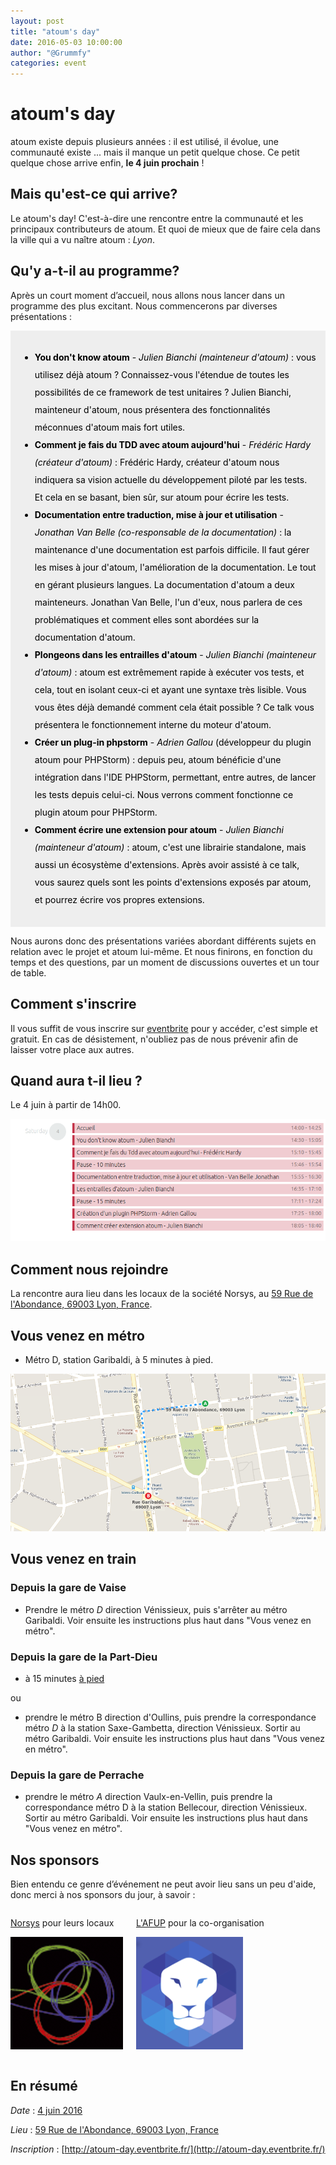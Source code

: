 ```yaml
---
layout: post
title: "atoum's day"
date: 2016-05-03 10:00:00
author: "@Grummfy"
categories: event
---
```


# atoum's day

atoum existe depuis plusieurs années :  il est utilisé, il évolue, une communauté existe ... mais il manque un petit quelque chose. Ce petit quelque chose arrive enfin, **le 4 juin prochain** !


## Mais qu'est-ce qui arrive?

Le atoum's day! C'est-à-dire une rencontre entre la communauté et les principaux contributeurs de atoum. Et quoi de mieux que de faire cela dans la ville qui a vu naître atoum : *Lyon*.


## Qu'y a-t-il au programme?

Après un court moment d’accueil, nous allons nous lancer dans un programme des plus excitant.
Nous commencerons par diverses présentations :

<div style="background-color:#eee;color:#000;line-height:2em;padding:15px">

* **You don't know atoum** - *Julien Bianchi (mainteneur d'atoum)* : vous utilisez déjà atoum ? Connaissez-vous l'étendue de toutes les possibilités de ce framework de test unitaires ? Julien Bianchi, mainteneur d'atoum, nous présentera des fonctionnalités méconnues d'atoum mais fort utiles.
* **Comment je fais du TDD avec atoum aujourd'hui** - *Frédéric Hardy (créateur d'atoum)* : Frédéric Hardy, créateur d'atoum nous indiquera sa vision actuelle du développement piloté par les tests. Et cela en se basant, bien sûr, sur atoum pour écrire les tests.  
* **Documentation entre traduction, mise à jour et utilisation** - *Jonathan Van Belle (co-responsable de la documentation)* : la maintenance d'une documentation est parfois difficile. Il faut gérer les mises à jour d'atoum, l'amélioration de la documentation. Le tout en gérant plusieurs langues. La documentation d'atoum a deux mainteneurs. Jonathan Van Belle, l'un d'eux, nous parlera de ces problématiques et comment elles sont abordées sur la documentation d'atoum.   
* **Plongeons dans les entrailles d'atoum** - *Julien Bianchi (mainteneur d'atoum)* : atoum est extrêmement rapide à exécuter vos tests, et cela, tout en isolant ceux-ci et ayant une syntaxe très lisible. Vous vous êtes déjà demandé comment cela était possible ? Ce talk vous présentera le fonctionnement interne du moteur d'atoum.
* **Créer un plug-in phpstorm** - *Adrien Gallou* (développeur du plugin atoum pour PHPStorm) : depuis peu, atoum bénéficie d'une intégration dans l'IDE PHPStorm, permettant, entre autres, de lancer les tests depuis celui-ci. Nous verrons comment fonctionne ce plugin atoum pour PHPStorm.
* **Comment écrire une extension pour atoum** - *Julien Bianchi (mainteneur d'atoum)* : atoum, c'est une librairie standalone, mais aussi un écosystème d'extensions. Après avoir assisté à ce talk, vous saurez quels sont les points d'extensions exposés par atoum, et pourrez écrire vos propres extensions.

</div>

Nous aurons donc des présentations variées abordant différents sujets en relation avec le projet et atoum lui-même.
Et nous finirons, en fonction du temps et des questions, par un moment de discussions ouvertes et un tour de table.


## Comment s'inscrire

Il vous suffit de vous inscrire sur [eventbrite](http://atoum-day.eventbrite.fr/) pour y accéder, c'est simple et gratuit. En cas de désistement, n'oubliez pas de nous prévenir afin de laisser votre place aux autres.

## Quand aura t-il lieu ?

Le 4 juin à partir de 14h00.

![Metro](/images/posts/2016-05-03-atoum-day/planning.png)

## Comment nous rejoindre

La rencontre aura lieu dans les locaux de la société Norsys, au [59 Rue de l'Abondance, 69003 Lyon, France](https://goo.gl/maps/MS6ekYP8z2w).

## Vous venez en métro

* Métro D, station Garibaldi, à 5 minutes à pied.

![Metro](/images/posts/2016-05-03-atoum-day/metro.png)

## Vous venez en train

### Depuis la gare de Vaise

* Prendre le métro *D* direction Vénissieux, puis s'arrêter au métro Garibaldi. Voir ensuite les instructions plus haut dans "Vous venez en métro".

### Depuis la gare de la Part-Dieu

* à 15 minutes [à pied](https://goo.gl/maps/MNfDJHhH6XK2)

ou

* prendre le métro B direction d'Oullins, puis prendre la correspondance métro *D* à la station Saxe-Gambetta, direction Vénissieux. Sortir au métro Garibaldi. Voir ensuite les instructions plus haut dans "Vous venez en métro".

### Depuis la gare de Perrache

* prendre le métro *A* direction Vaulx-en-Vellin, puis prendre la correspondance métro D à la station Bellecour, direction Vénissieux. Sortir au métro Garibaldi. Voir ensuite les instructions plus haut dans "Vous venez en métro".


## Nos sponsors

Bien entendu ce genre d’événement ne peut avoir lieu sans un peu d'aide, donc merci à nos sponsors du jour, à savoir :


<div class="columns" data-columns="2"><div class="text-center">
    
[Norsys](http://www.norsys.fr/) pour leurs locaux

![Logo Norsys](/images/posts/2016-05-03-atoum-day/norsys.png)

</div><div class="text-center">
    
[L'AFUP](http://lyon.afup.org) pour la co-organisation

![Logo AFUP Lyon](/images/posts/2016-05-03-atoum-day/afup_lyon.jpeg)

</div></div>


## En résumé

*Date* : [4 juin 2016](https://fruux.com/calendars/public/a3298239895/0599f8a7-d3f3-49f3-be20-02bac999865f/)

*Lieu* : [59 Rue de l'Abondance, 69003 Lyon, France](https://goo.gl/maps/MS6ekYP8z2w)

*Inscription* : [http://atoum-day.eventbrite.fr/](http://atoum-day.eventbrite.fr/)
